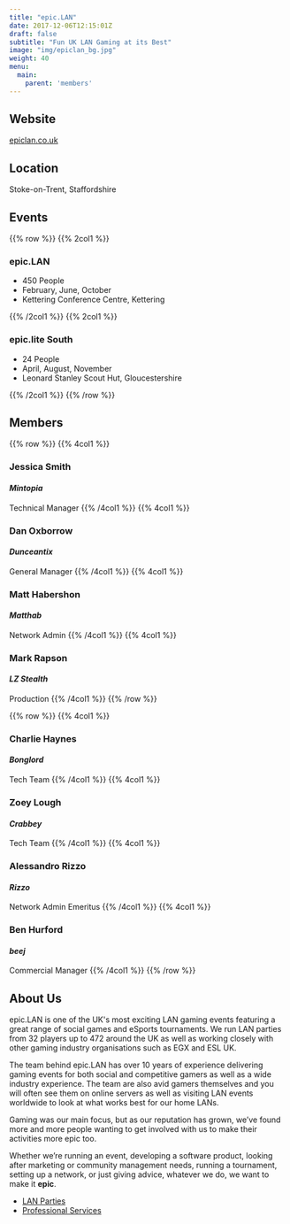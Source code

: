 ```yaml
---
title: "epic.LAN"
date: 2017-12-06T12:15:01Z
draft: false
subtitle: "Fun UK LAN Gaming at its Best"
image: "img/epiclan_bg.jpg"
weight: 40
menu:
  main:
    parent: 'members'
---
```

## Website
[epiclan.co.uk](https://www.epiclan.co.uk)
## Location
Stoke-on-Trent, Staffordshire

## Events
{{% row %}}
{{% 2col1 %}}
### epic.LAN
 - 450 People
 - February, June, October
 - Kettering Conference Centre, Kettering

{{% /2col1 %}}
{{% 2col1 %}}
### epic.lite South
 - 24 People
 - April, August, November
 - Leonard Stanley Scout Hut, Gloucestershire

{{% /2col1 %}}
{{% /row %}}

## Members
{{% row %}}
{{% 4col1 %}}
### Jessica Smith
#### *Mintopia*
Technical Manager
{{% /4col1 %}}
{{% 4col1 %}}
### Dan Oxborrow
#### *Dunceantix*
General Manager
{{% /4col1 %}}
{{% 4col1 %}}
### Matt Habershon
#### *Matthab*
Network Admin
{{% /4col1 %}}
{{% 4col1 %}}
### Mark Rapson
#### *LZ Stealth*
Production
{{% /4col1 %}}
{{% /row %}}

{{% row %}}
{{% 4col1 %}}
### Charlie Haynes
#### *Bonglord*
Tech Team
{{% /4col1 %}}
{{% 4col1 %}}
### Zoey Lough
#### *Crabbey*
Tech Team
{{% /4col1 %}}
{{% 4col1 %}}
### Alessandro Rizzo
#### *Rizzo*
Network Admin Emeritus
{{% /4col1 %}}
{{% 4col1 %}}
### Ben Hurford
#### *beej*
Commercial Manager
{{% /4col1 %}}
{{% /row %}}

## About Us

epic.LAN is one of the UK's most exciting LAN gaming events featuring a great range of social games and eSports tournaments. We run LAN parties from 32 players up to 472 around the UK as well as working closely with other gaming industry organisations such as EGX and ESL UK.

The team behind epic.LAN has over 10 years of experience delivering gaming events for both social and competitive gamers as well as a wide industry experience. The team are also avid gamers themselves and you will often see them on online servers as well as visiting LAN events worldwide to look at what works best for our home LANs. 

Gaming was our main focus, but as our reputation has grown, we’ve found more and more people wanting to get involved with us to make their activities more epic too.

Whether we’re running an event, developing a software product, looking after marketing or community management needs, running a tournament, setting up a network, or just giving advice, whatever we do, we want to make it **epic**.

 - [LAN Parties](https://www.epiclan.co.uk)
 - [Professional Services](http://epic-gaming.co.uk/)